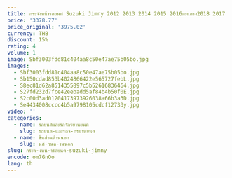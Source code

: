```yaml
---
title: กระจังหน้ารถยนต์ Suzuki Jimny 2012 2013 2014 2015 2016ตะแกรง2018 2017 + ฝาครอบไฟหน้าจักรยาน + ไฟหน้า LED อะไหล่รถยนต์
price: '3378.77'
price_original: '3975.02'
currency: THB
discount: 15%
rating: 4
volume: 1
image: Sbf3003fdd81c404aa8c50e47ae75b05bo.jpg
images:
  - Sbf3003fdd81c404aa8c50e47ae75b05bo.jpg
  - Sb150cdad853b4024866422e565727febL.jpg
  - S8ec81d62a8514355897c5b52616836464.jpg
  - S27fd232d7fce42eebadd5af84b4b50f0E.jpg
  - S2c00d3ad01204173973926038a66b3a3D.jpg
  - Se4434008cccc4b5a9798105cdcf12733y.jpg
video: ''
categories:
  - name: รถยนต์และรถจักรยานยนต์
    slug: รถยนต-และรถจ-กรยานยนต
  - name: ชิ้นส่วนด้านนอก
    slug: นส-วนด-านนอก
slug: กระจ-งหน-ารถยนต-suzuki-jimny
encode: om7GnOo
lang: th
---
```

  